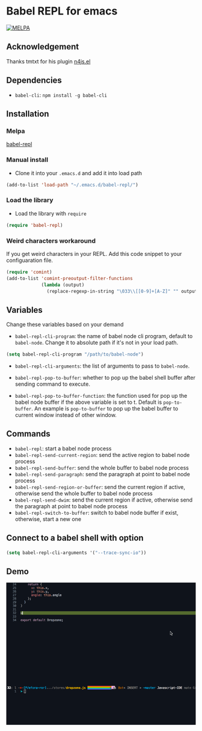 # Babel REPL for emacs

[![MELPA](http://melpa.org/packages/babel-repl-badge.svg)](http://melpa.org/#/babel-repl)

## Acknowledgement

Thanks tmtxt for his plugin [n4js.el](https://github.com/tmtxt/n4js.el)

## Dependencies

- `babel-cli`: `npm install -g babel-cli`

## Installation

### Melpa

[babel-repl](http://melpa.org/#/babel-repl)

### Manual install

- Clone it into your `.emacs.d` and add it into load path

```lisp
(add-to-list 'load-path "~/.emacs.d/babel-repl/")
```

### Load the library

- Load the library with `require`

```lisp
(require 'babel-repl)
```

### Weird characters workaround

If you get weird characters in your REPL. Add this code snippet to your configuaration file.

```lisp
(require 'comint)
(add-to-list 'comint-preoutput-filter-functions
             (lambda (output)
               (replace-regexp-in-string "\033\\[[0-9]+[A-Z]" "" output)))
```

## Variables

Change these variables based on your demand

- `babel-repl-cli-program`: the name of babel node cli program, default to
`babel-node`. Change it to absolute path if it's not in your load path.

```lisp
(setq babel-repl-cli-program "/path/to/babel-node")
```

- `babel-repl-cli-arguments`: the list of arguments to pass to `babel-node`.

- `babel-repl-pop-to-buffer`: whether to pop up the babel shell buffer after sending
command to execute.

- `babel-repl-pop-to-buffer-function`: the function used for pop up the babel node
buffer if the above variable is set to t. Default is `pop-to-buffer`. An example
is `pop-to-buffer` to pop up the babel buffer to current window
instead of other window.

## Commands

- `babel-repl`: start a babel node process
- `babel-repl-send-current-region`: send the active region to babel node process
- `babel-repl-send-buffer`: send the whole buffer to babel node process
- `babel-repl-send-paragraph`: send the paragraph at point to babel node process
- `babel-repl-send-region-or-buffer`: send the current region if active, otherwise send
the whole buffer to babel node process
- `babel-repl-send-dwim`: send the current region if active, otherwise send the
paragraph at point to babel node process
- `babel-repl-switch-to-buffer`: switch to babel node buffer if exist, otherwise,
start a new one

## Connect to a babel shell with option

```lisp
(setq babel-repl-cli-arguments '("--trace-sync-io"))
```

## Demo

![Babel shell inside Emacs](interaction.gif)
